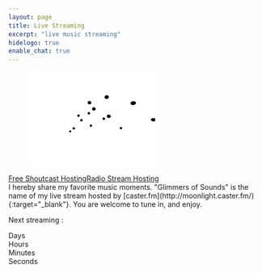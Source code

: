 ```yaml
---
layout: page
title: Live Streaming
excerpt: "live music streaming"
hidelogo: true
enable_chat: true
---
```

<figure>
<img src="/images/dancing-particles.gif" alt="dancing-particles-image" class="center non-selectable"/>
</figure>
<!-- casterfm audio player, alas does not run on android-->
<script type="text/javascript">var cstrpuid = 397415;var cstrpwidth = "450";var cstrpheight = "300";</script>
<script type="text/javascript" src="http://cdn.caster.fm/0070B7/widgets/player.js"></script><a id="cstrplb" href="http://www.caster.fm/">Free Shoutcast Hosting</a><a id="cstrplb2" href="http://www.caster.fm/">Radio Stream Hosting</a>
<div id="cstrpdiv" class="center"></div>
<!-- default html5 audio player, alas does not provide streaming metadata; yet runs on android-->
<!-- <figure id="my-radio-player" class="center">
<audio controls name="media" preload="metadata"><source src="http://shaincast.caster.fm:30567/listen.mp3?authn15da03834676e88b4364762862dcbbd7" type="audio/mpeg">Your browser does not support the audio element.</audio>
</figure> -->
<!-- keep one of the players, depending on os-->
I hereby share my favorite music moments. "Glimmers of Sounds" is the name of my live stream hosted by [caster.fm](http://moonlight.caster.fm/){:target="_blank"}. You are welcome to tune in, and enjoy. <span id="android-msg"></span>

Next  streaming : <span id="next-streaming" class="inline-quote" title="2016-09-25T19:30:00+02:00"></span>

<div id="clockdiv" class="center non-selectable">
  <div>
    <span class="days"></span>
    <div class="smalltext">Days</div>
  </div>
  <div>
    <span class="hours"></span>
    <div class="smalltext">Hours</div>
  </div>
  <div>
    <span class="minutes"></span>
    <div class="smalltext">Minutes</div>
  </div>
  <div>
    <span class="seconds"></span>
    <div class="smalltext">Seconds</div>
  </div>
</div>

<script type="text/javascript">
	var ua = navigator.userAgent.toLowerCase();
	var isAndroid = ua.indexOf("android") > -1; //&& ua.indexOf("mobile");
	var playerToRemove;
	if(isAndroid) {
        playerToRemove = document.getElementById('cstrpdiv');
        var msg = "Unfortunately caster.fm does not provide an audio plugin for android... So, you may only listen to this live stream via my caster.fm page (click on the link).";
	    document.getElementById('android-msg').innerHTML = msg;
	} else {
		document.getElementById('android-msg').innerHTML = "You are not an android user.";
	} 
	if (playerToRemove != null) {
	playerToRemove.parentNode.removeChild(playerToRemove);
	}
</script>

<script type="text/javascript">
    var streamdate = document.getElementById('next-streaming');
    var deadline = new Date( streamdate.getAttribute('title') ); 
	streamdate.innerHTML = deadline.toString();
	
	function getTimeRemaining(endtime) {
		var seconds = 0;
		var minutes = 0;
		var hours = 0;
		var days = 0;	
		var nowdate = new Date();
		var t = Date.parse(endtime) - Date.parse(nowdate);
		if (endtime > nowdate) {
			var seconds = Math.floor((t / 1000) % 60);
			var minutes = Math.floor((t / 1000 / 60) % 60);
			var hours = Math.floor((t / (1000 * 60 * 60)) % 24);
			var days = Math.floor(t / (1000 * 60 * 60 * 24));
		} else {
			t = 0;
		}
		return {
			'total': t,
			'days': days,
			'hours': hours,
			'minutes': minutes,
			'seconds': seconds
		};
	}

	function initializeClock(id, endtime) {
		var clock = document.getElementById(id);
		var daysSpan = clock.querySelector('.days');
		var hoursSpan = clock.querySelector('.hours');
		var minutesSpan = clock.querySelector('.minutes');
		var secondsSpan = clock.querySelector('.seconds');

		function updateClock() {
			var t = getTimeRemaining(endtime);
			daysSpan.innerHTML = ('0' + t.days).slice(-2);
			hoursSpan.innerHTML = ('0' + t.hours).slice(-2);
			minutesSpan.innerHTML = ('0' + t.minutes).slice(-2);
			secondsSpan.innerHTML = ('0' + t.seconds).slice(-2);
			if (t.total <= 0) {
			  clearInterval(timeinterval);
			}
		}

		updateClock();
		var timeinterval = setInterval(updateClock, 1000);
	}
	initializeClock('clockdiv', deadline);
</script>

<!-- This has CORS issues
<script type="text/javascript">
	/*var jsmediatags = window.jsmediatags;
	jsmediatags.Config.setDisallowedXhrHeaders(['If-Modified-Since', 'Content-Length', 'Content-Range', 'Range']);
	jsmediatags.Config.EXPERIMENTAL_avoidHeadRequests();
	jsmediatags.read("URL_TO_MP3_STREAM", {
	  onSuccess: function(tag) {
		console.log(tag);
	  },
	  onError: function(error) {
		console.log(error);
	  }
	});*/
</script>
-->